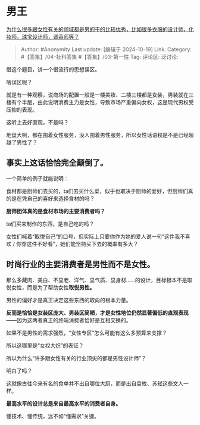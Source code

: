 # 男王
[为什么很多跟女性有关的领域都是男的干的比较优秀，比如很多衣服的设计师，化妆师，珠宝设计师，调香师等？](https://www.zhihu.com/question/35180052/answer/9318588948)

> Author: #Anonymity
> Last update: [编辑于 2024-10-19]
> Link:
> Category: #【答集】/04-社科答集 #【答集】/03-第一性 
> Tag: 
> 评论区:
> 泛讨论:

借这个题目，讲一个很流行的思想误区。

啥误区呢？

就是有一种观察，说商场的配置一般是一楼美妆、二楼三楼都是女装，男装就在三楼有个半层，由此说明消费主力是女性，导致市场严重偏向女权，这是现代男权受压抑的表现。

这听上去好直观，不是吗？

地盘大啊，都在围着女性服务，没人围着男性服务，所以女性话语权是不是已经超越了男性了？

## **事实上这话恰恰完全颠倒了**。 ##

一个简单的例子就能说明：

食材都是厨师们去买的，ta们去买什么菜，似乎也取决于厨师的爱好，但厨师们真的是在凭自己的喜好来选择食材的吗？

**厨师团体真的是食材市场的主要消费者吗？**

ta们买来制作的东西，是自己吃的吗？

女性们喊着“取悦自己“的口号，但实际上只要你作为她的爱人说一句“这件我不喜欢 / 你穿这件不好看”，她们能坚持买下去的概率有多大？

## **时尚行业的主要消费者是男性而不是女性。** ##

那么多藏肉、美白、不显老、洋气、显气质、显身材……的设计，目标根本不是取悦女性，而是为了帮助女性**取悦男性。**

男性的偏好才是真正决定这些东西的取向的根本力量。

**反而是恰恰是女装区庞大、男装区简陋，才是女性地位仍然显著偏低的直观表现**——因为这两者真正的终端消费者恰好是互相交换的。

如果不是男性的需求强烈，“女性专区”怎么可能有这么多预算来支撑？

所以这哪里是“女权大炽”的表征？

所以为什么“许多跟女性有关的行业顶尖的都是男性设计师”？

明白了吗？

这就像古往今来有名的食单并不出自哪位大厨，而是出自袁枚、苏轼这些文人一样。

**最高水平的设计总是来自最高水平的消费者自身。**

懂技术、懂传统，远不如“懂需求”关键。